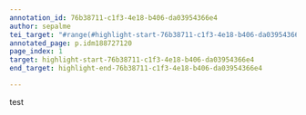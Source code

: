 ```yaml
---
annotation_id: 76b38711-c1f3-4e18-b406-da03954366e4
author: sepalme
tei_target: "#range(#highlight-start-76b38711-c1f3-4e18-b406-da03954366e4, #highlight-end-76b38711-c1f3-4e18-b406-da03954366e4)"
annotated_page: p.idm188727120
page_index: 1
target: highlight-start-76b38711-c1f3-4e18-b406-da03954366e4
end_target: highlight-end-76b38711-c1f3-4e18-b406-da03954366e4

---
```

test